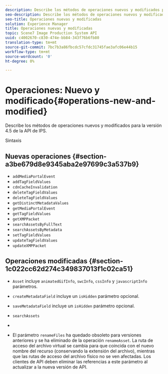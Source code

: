 ```yaml
---
description: Describe los métodos de operaciones nuevos y modificados para la versión 4.5 de la API de IPS.
seo-description: Describe los métodos de operaciones nuevos y modificados para la versión 4.5 de la API de IPS.
seo-title: Operaciones nuevas y modificadas
solution: Experience Manager
title: Operaciones nuevas y modificadas
topic: Scene7 Image Production System API
uuid: c4002670-c830-474e-bb84-343f76b6fb80
translation-type: tm+mt
source-git-commit: 7bc7b3a86fbcdc57cfdc31745fae3afc06e44b15
workflow-type: tm+mt
source-wordcount: '0'
ht-degree: 0%

---
```



# Operaciones: Nuevo y modificado{#operations-new-and-modified}

Describe los métodos de operaciones nuevos y modificados para la versión 4.5 de la API de IPS.

Sintaxis

## Nuevas operaciones {#section-a3be679d8e9345aba2e97699c3a537b9}

* `addMediaPortalEvent`
* `addTagFieldValues`
* `cdnCacheInvalidation`
* `deleteTagFieldValues`
* `deleteTagFieldValues`
* `getDistinctMetadataValues`
* `getMediaPortalEvent`
* `getTagFieldValues`
* `getXMPPacket`
* `searchAssetsByFullText`
* `searchAssetsByMetadata`
* `setTagFieldValues`
* `updateTagFieldValues`
* `updateXMPPacket`

## Operaciones modificadas {#section-1c022cc62d274c349837013f1c02ca51}

* `Asset` incluye  `animatedGifInfo`,  `swcInfo`,  `cssInfo` y  `javascriptInfo` parámetros.

* `createMetadataField` incluye un  `isHidden` parámetro opcional.

* `saveMetadataField` incluye un  `isHidden` parámetro opcional.

* `searchAssets`
* 
* El parámetro `renameFiles` ha quedado obsoleto para versiones anteriores y se ha eliminado de la operación `renameAsset`. La ruta de acceso del archivo virtual se cambia para que coincida con el nuevo nombre del recurso (conservando la extensión del archivo), mientras que las rutas de acceso del archivo físico no se ven afectadas. Los clientes de API deben eliminar las referencias a este parámetro al actualizar a la nueva versión de API.

